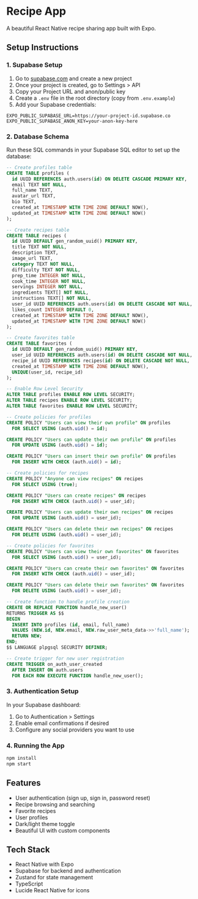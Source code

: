 # Recipe App

A beautiful React Native recipe sharing app built with Expo.

## Setup Instructions

### 1. Supabase Setup

1. Go to [supabase.com](https://supabase.com) and create a new project
2. Once your project is created, go to Settings > API
3. Copy your Project URL and anon/public key
4. Create a `.env` file in the root directory (copy from `.env.example`)
5. Add your Supabase credentials:

```env
EXPO_PUBLIC_SUPABASE_URL=https://your-project-id.supabase.co
EXPO_PUBLIC_SUPABASE_ANON_KEY=your-anon-key-here
```

### 2. Database Schema

Run these SQL commands in your Supabase SQL editor to set up the database:

```sql
-- Create profiles table
CREATE TABLE profiles (
  id UUID REFERENCES auth.users(id) ON DELETE CASCADE PRIMARY KEY,
  email TEXT NOT NULL,
  full_name TEXT,
  avatar_url TEXT,
  bio TEXT,
  created_at TIMESTAMP WITH TIME ZONE DEFAULT NOW(),
  updated_at TIMESTAMP WITH TIME ZONE DEFAULT NOW()
);

-- Create recipes table
CREATE TABLE recipes (
  id UUID DEFAULT gen_random_uuid() PRIMARY KEY,
  title TEXT NOT NULL,
  description TEXT,
  image_url TEXT,
  category TEXT NOT NULL,
  difficulty TEXT NOT NULL,
  prep_time INTEGER NOT NULL,
  cook_time INTEGER NOT NULL,
  servings INTEGER NOT NULL,
  ingredients TEXT[] NOT NULL,
  instructions TEXT[] NOT NULL,
  user_id UUID REFERENCES auth.users(id) ON DELETE CASCADE NOT NULL,
  likes_count INTEGER DEFAULT 0,
  created_at TIMESTAMP WITH TIME ZONE DEFAULT NOW(),
  updated_at TIMESTAMP WITH TIME ZONE DEFAULT NOW()
);

-- Create favorites table
CREATE TABLE favorites (
  id UUID DEFAULT gen_random_uuid() PRIMARY KEY,
  user_id UUID REFERENCES auth.users(id) ON DELETE CASCADE NOT NULL,
  recipe_id UUID REFERENCES recipes(id) ON DELETE CASCADE NOT NULL,
  created_at TIMESTAMP WITH TIME ZONE DEFAULT NOW(),
  UNIQUE(user_id, recipe_id)
);

-- Enable Row Level Security
ALTER TABLE profiles ENABLE ROW LEVEL SECURITY;
ALTER TABLE recipes ENABLE ROW LEVEL SECURITY;
ALTER TABLE favorites ENABLE ROW LEVEL SECURITY;

-- Create policies for profiles
CREATE POLICY "Users can view their own profile" ON profiles
  FOR SELECT USING (auth.uid() = id);

CREATE POLICY "Users can update their own profile" ON profiles
  FOR UPDATE USING (auth.uid() = id);

CREATE POLICY "Users can insert their own profile" ON profiles
  FOR INSERT WITH CHECK (auth.uid() = id);

-- Create policies for recipes
CREATE POLICY "Anyone can view recipes" ON recipes
  FOR SELECT USING (true);

CREATE POLICY "Users can create recipes" ON recipes
  FOR INSERT WITH CHECK (auth.uid() = user_id);

CREATE POLICY "Users can update their own recipes" ON recipes
  FOR UPDATE USING (auth.uid() = user_id);

CREATE POLICY "Users can delete their own recipes" ON recipes
  FOR DELETE USING (auth.uid() = user_id);

-- Create policies for favorites
CREATE POLICY "Users can view their own favorites" ON favorites
  FOR SELECT USING (auth.uid() = user_id);

CREATE POLICY "Users can create their own favorites" ON favorites
  FOR INSERT WITH CHECK (auth.uid() = user_id);

CREATE POLICY "Users can delete their own favorites" ON favorites
  FOR DELETE USING (auth.uid() = user_id);

-- Create function to handle profile creation
CREATE OR REPLACE FUNCTION handle_new_user()
RETURNS TRIGGER AS $$
BEGIN
  INSERT INTO profiles (id, email, full_name)
  VALUES (NEW.id, NEW.email, NEW.raw_user_meta_data->>'full_name');
  RETURN NEW;
END;
$$ LANGUAGE plpgsql SECURITY DEFINER;

-- Create trigger for new user registration
CREATE TRIGGER on_auth_user_created
  AFTER INSERT ON auth.users
  FOR EACH ROW EXECUTE FUNCTION handle_new_user();
```

### 3. Authentication Setup

In your Supabase dashboard:
1. Go to Authentication > Settings
2. Enable email confirmations if desired
3. Configure any social providers you want to use

### 4. Running the App

```bash
npm install
npm start
```

## Features

- User authentication (sign up, sign in, password reset)
- Recipe browsing and searching
- Favorite recipes
- User profiles
- Dark/light theme toggle
- Beautiful UI with custom components

## Tech Stack

- React Native with Expo
- Supabase for backend and authentication
- Zustand for state management
- TypeScript
- Lucide React Native for icons